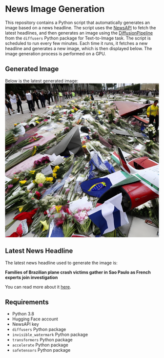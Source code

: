 # News Image Generation
This repository contains a Python script that automatically generates an image based on a news headline. The script uses the [NewsAPI](https://newsapi.org/) to fetch the latest headlines, and then generates an image using the [DiffusionPipeline](https://github.com/huggingface/diffusers) from the `diffusers` Python package for Text-to-Image task.
The script is scheduled to run every few minutes. Each time it runs, it fetches a new headline and generates a new image, which is then displayed below. The image generation process is performed on a GPU.

## Generated Image
Below is the latest generated image:
![Generated Image](image.png)

## Latest News Headline
The latest news headline used to generate the image is:

**Families of Brazilian plane crash victims gather in Sao Paulo as French experts join investigation**

You can read more about it [here](https://news.google.com/rss/articles/CBMiqAFBVV95cUxORUVLZ3VHMGhqV2ZPUXEwMDlEQXljeWVMWXNvczNJRldxRkFmdmZ1OUliWk9NYXQ0R0ZnNm5nalB5WUJ1M0Y4aHN4RWxpNnRVNFFMUS0tSHpxNUNyeVNnczlBWnZpVVNIYVdNUDZDSkJGSl9jYnBaM21FaEZwRHJHZDhBZjRJOE5qWngyZTROa1NScUVrM05WS0x1RWpSUm10N2RHcEFnTVo?oc=5).

## Requirements
- Python 3.8
- Hugging Face account
- NewsAPI key
- `diffusers` Python package
- `invisible_watermark` Python package
- `transformers` Python package
- `accelerate` Python package
- `safetensors` Python package
